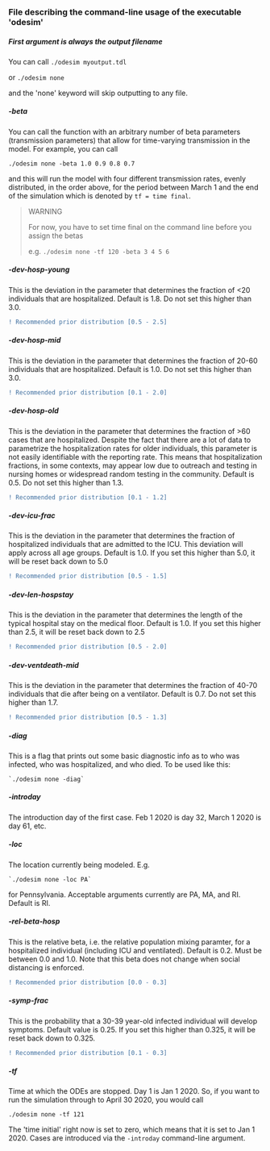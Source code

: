 ### File describing the command-line usage of the executable 'odesim'

##### First argument is always the output filename

You can call `./odesim myoutput.tdl`

or `./odesim none`

and the 'none' keyword will skip outputting to any file.


##### -beta

You can call the function with an arbitrary number of beta parameters (transmission parameters) that allow for time-varying transmission in the model.  For example, you can call

   `./odesim none -beta 1.0 0.9 0.8 0.7`
   
and this will run the model with four different transmission rates, evenly distributed, in the order above, for the period between March 1 and the end of the simulation which is denoted by `tf = time final`.  


> WARNING
>
> For now, you have to set time final on the command line before you assign the betas
>
> e.g. `./odesim none -tf 120 -beta 3 4 5 6`


##### -dev-hosp-young

This is the deviation in the parameter that determines the fraction of <20 individuals that are hospitalized. Default is 1.8.  Do not set this higher than 3.0. 

```diff
! Recommended prior distribution [0.5 - 2.5]
```

##### -dev-hosp-mid

This is the deviation in the parameter that determines the fraction of 20-60 individuals that are hospitalized. Default is 1.0.  Do not set this higher than 3.0. 

```diff
! Recommended prior distribution [0.1 - 2.0]
```

##### -dev-hosp-old

This is the deviation in the parameter that determines the fraction of >60 cases that are hospitalized. Despite the fact that there are a lot of data to parametrize the hospitalization rates for older individuals, this parameter is not easily identifiable with the reporting rate. This means that hospitalization fractions, in some contexts, may appear low due to outreach and testing in nursing homes or widespread random testing in the community. Default is 0.5.  Do not set this higher than 1.3. 

```diff
! Recommended prior distribution [0.1 - 1.2]
```


##### -dev-icu-frac

This is the deviation in the parameter that determines the fraction of hospitalized individuals that are admitted to the ICU. This deviation will apply across all age groups.  Default is 1.0.  If you set this higher than 5.0, it will be reset back down to 5.0 

```diff
! Recommended prior distribution [0.5 - 1.5]
```

##### -dev-len-hospstay

This is the deviation in the parameter that determines the length of the typical hospital stay on the medical floor.  Default is 1.0.  If you set this higher than 2.5, it will be reset back down to 2.5 

```diff
! Recommended prior distribution [0.5 - 2.0]
```


##### -dev-ventdeath-mid

This is the deviation in the parameter that determines the fraction of 40-70 individuals that die after being on a ventilator. Default is 0.7.  Do not set this higher than 1.7. 

```diff
! Recommended prior distribution [0.5 - 1.3]
```


##### -diag

This is a flag that prints out some basic diagnostic info as to who was infected, who was hospitalized, and who died.  To be used like this:

    `./odesim none -diag`

##### -introday

The introduction day of the first case. Feb 1 2020 is day 32, March 1 2020 is day 61, etc.


##### -loc

The location currently being modeled. E.g.

    `./odesim none -loc PA`
    
for Pennsylvania. Acceptable arguments currently are PA, MA, and RI.  Default is RI.


##### -rel-beta-hosp

This is the relative beta, i.e. the relative population mixing paramter, for a hospitalized individual (including ICU and ventilated). Default is 0.2. Must be between 0.0 and 1.0. Note that this beta does not change when social distancing is enforced.

```diff
! Recommended prior distribution [0.0 - 0.3]
```

##### -symp-frac

This is the probability that a 30-39 year-old infected individual will develop symptoms. Default value is 0.25. If you set this higher than 0.325, it will be reset back down to 0.325.

```diff
! Recommended prior distribution [0.1 - 0.3]
```

##### -tf
Time at which the ODEs are stopped. Day 1 is Jan 1 2020.  So, if you want to run the simulation through to April 30 2020, you would call

   `./odesim none -tf 121`
   
The 'time initial' right now is set to zero, which means that it is set to Jan 1 2020.  Cases are introduced via the `-introday` command-line argument.  
